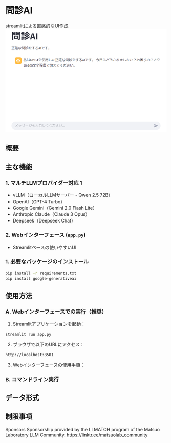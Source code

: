 # 問診AI

streamlitによる直感的なUI作成
![](images/menu.png)

## 概要

## 主な機能

### 1. マルチLLMプロバイダー対応 1
- vLLM（ローカルLLMサーバー - Qwen 2.5 72B）
- OpenAI（GPT-4 Turbo）
- Google Gemini（Gemini 2.0 Flash Lite）
- Anthropic Claude（Claude 3 Opus）
- Deepseek（Deepseek Chat）

### 2. Webインターフェース (`app.py`)
- Streamlitベースの使いやすいUI


### 1. 必要なパッケージのインストール
```bash
pip install -r requirements.txt
pip install google-generativeai
```

## 使用方法

### A. Webインターフェースでの実行（推奨）

1. Streamlitアプリケーションを起動：
```bash
streamlit run app.py
```

2. ブラウザで以下のURLにアクセス：
```
http://localhost:8501
```

3. Webインターフェースの使用手順：

### B. コマンドライン実行

## データ形式

## 制限事項

Sponsors Sponsorship provided by the LLMATCH program of the Matsuo Laboratory LLM Community. https://linktr.ee/matsuolab_community